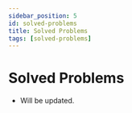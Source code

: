 ```yaml
---
sidebar_position: 5 
id: solved-problems 
title: Solved Problems
tags: [solved-problems]
---
```


# Solved Problems

- Will be updated.
